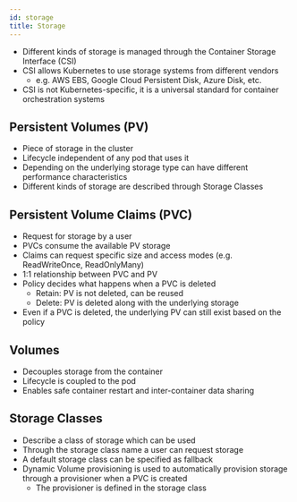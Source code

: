 ```yaml
---
id: storage
title: Storage
---
```


- Different kinds of storage is managed through the Container Storage Interface (CSI)
- CSI allows Kubernetes to use storage systems from different vendors
  - e.g. AWS EBS, Google Cloud Persistent Disk, Azure Disk, etc.
- CSI is not Kubernetes-specific, it is a universal standard for container orchestration systems

## Persistent Volumes (PV)

- Piece of storage in the cluster
- Lifecycle independent of any pod that uses it
- Depending on the underlying storage type can have different performance characteristics
- Different kinds of storage are described through Storage Classes

## Persistent Volume Claims (PVC)

- Request for storage by a user
- PVCs consume the available PV storage
- Claims can request specific size and access modes (e.g. ReadWriteOnce, ReadOnlyMany)
- 1:1 relationship between PVC and PV
- Policy decides what happens when a PVC is deleted
  - Retain: PV is not deleted, can be reused
  - Delete: PV is deleted along with the underlying storage
- Even if a PVC is deleted, the underlying PV can still exist based on the policy
  
## Volumes

- Decouples storage from the container
- Lifecycle is coupled to the pod
- Enables safe container restart and inter-container data sharing

## Storage Classes

- Describe a class of storage which can be used
- Through the storage class name a user can request storage
- A default storage class can be specified as fallback
- Dynamic Volume provisioning is used to automatically provision storage through a provisioner when a PVC is created
  - The provisioner is defined in the storage class
